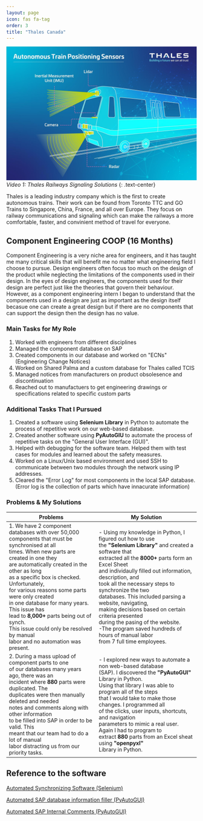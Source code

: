 ```yaml
---
layout: page
icon: fas fa-tag
order: 3
title: "Thales Canada"
---
```


<!---Below is Thales Railways Intro Video--->
[![Thales Railways Signaling Solutions](\assets\img\Thales\Thales_train.jpg)](https://www.youtube.com/watch?v=NjtW-9l-oNA "Thales Railways Signaling Solutions")
*Video 1: Thales Railways Signaling Solutions* 
{: .text-center}

Thales is a leading industry company which is the first to create autonomous trains. Their work can be found from Toronto TTC and GO Trains to Singapore, China, France, and all over Europe. They focus on railway communications and signaling which can make the railways a more comfortable, faster, and convinient method of travel for everyone. 

## **Component Engineering COOP (16 Months)**

Component Engineering is a very niche area for engineers, and it has taught me many critical skills that will benefit me no matter what engineering field I choose to pursue. Design engineers often focus too much on the design of the product while neglecting the limitations of the components used in their design. In the eyes of design engineers, the components used for their design are perfect just like the theories that govern their behaviour. However, as a component engineering intern I began to understand that the components used in a design are just as important as the design itself becasue one can create a great design but if there are no components that can support the design then the design has no value. 

### **Main Tasks for My Role**
1. Worked with engineers from different disciplines
2. Managed the component database on SAP
3. Created components in our database and worked on "ECNs" (Engineering Change Notices)
4. Worked on Shared Palma and a custom database for Thales called TCIS
5. Managed notices from manufacturers on product obsolesence and discontinuation
6. Reached out to manufactuers to get engineering drawings or specifications related to specific custom parts

### **Additional Tasks That I Pursued**
1. Created a software using **Selenium Library** in Python to automate the process of repetitive work on our web-based database.
2. Created another software using **PyAutoGIU** to automate the process of repetitive tasks on the "General User Interface (GUI)".
3. Helped with debugging for the software team. Helped them with test cases for modules and learned about the safety measures. 
4. Worked on a Linux/Unix based environment and used SSH to communicate between two modules through the network using IP addresses.
5. Cleared the "Error Log" for most components in the local SAP database. (Error log is the collection of parts which have innacurate information)

### **Problems & My Solutions**

<!---Below is the table our team problems and my solutions. Used an online table maker to generate the text.--->

|     Problems             |     My Solution     |
|--------------------------|---------------------|
| 1. We have 2 component databases with over 50,000<br>components that must be synchronised at all <br>times. When new parts are created in one they<br>are automatically created in the other as long<br>as a specific box is checked. Unfortunately,<br>for various reasons some parts were only created<br>in one database for many years. This issue has<br>lead to **8,000+** parts being out of synch. <br>This issue could only be resolved by manual <br>labor and no automation was present. | - Using my knowledge in Python, I figured out how to use <br>the **"Selenium Library"** and created a software that <br>extracted all the **8000+** parts form an Excel Sheet<br>and individaully filled out information, description, and <br>took all the necessary steps to synchronize the two <br>databases. This included parsing a website, navigating, <br>making decisions based on certain criteria presented<br>during the pasing of the website. <br>-The program saved hundreds of hours of manual labor <br>from 7 full time employees.  |
| 2. During a mass upload of component parts to one<br>of our databases many years ago, there was an <br>incident where **880** parts were duplicated. The <br>duplicates were then manually deleted and needed<br>notes and comments along with other information<br>to be filled into SAP in order to be valid. This<br>meant that our team had to do a lot of manual <br>labor distracting us from our priority tasks.                                                                                 | - I explored new ways to automate a non web-based database<br>(SAP). I discovered the **"PyAutoGUI"** Library in Python.<br>Using that library I was able to program all of the steps<br>that I would take to make those changes. I programmed all<br>of the clicks, user inputs, shortcuts, and navigation <br>parameters to mimic a real user. Again I had to program to<br>extract **880** parts from an Excel sheat using **"openpyxl"**<br>Library in Python.                                                                                         |

<!--------------------------------------------------------------------------------------------------------------------->

## Reference to the software

[Automated Synchronizing Software (Selenium)](https://github.com/Grigor-Pahlevanyan/Public_Repo/blob/main/COOP%20Projects/Grigoporter_2.2_Selenium.py)

[Automated SAP database information filler (PyAutoGUI)](https://github.com/Grigor-Pahlevanyan/Public_Repo/blob/main/COOP%20Projects/Automated_SAP_Filler.py)

[Automated SAP Internal Comments (PyAutoGUI)](https://github.com/Grigor-Pahlevanyan/Public_Repo/blob/main/COOP%20Projects/Automated_SAP_Descriptions.py)
